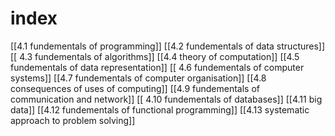 # index
 
[[4.1 fundementals of programming]]
[[4.2 fundementals of data structures]]
[[ 4.3 fundementals of algorithms]]
[[4.4 theory of computation]]
[[4.5 fundementals of data representation]]
[[ 4.6 fundementals of computer systems]]
[[4.7 fundementals of computer organisation]]
[[4.8 consequences of uses of computing]]
[[4.9 fundementals of communication and network]]
[[ 4.10 fundementals of databases]]
[[4.11 big data]]
[[4.12 fundementals of functional programming]]
[[4.13 systematic approach to problem solving]]